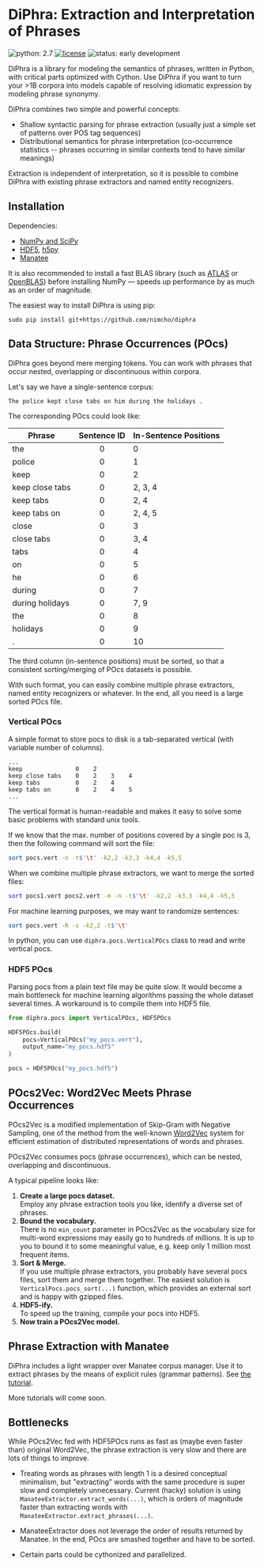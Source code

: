 # DiPhra: Extraction and Interpretation of Phrases

![python: 2.7](https://img.shields.io/badge/python-2.7-brightgreen.svg)
[![license](https://img.shields.io/badge/license-LGPL--2.1-blue.svg)](https://github.com/nimcho/diphra/blob/master/LICENSE)
![status: early development](https://img.shields.io/badge/status-early%20development-red.svg)

DiPhra is a library for modeling the semantics of phrases,
written in Python, with critical parts optimized with Cython. 
Use DiPhra if you want to turn your >1B corpora into models
capable of resolving idiomatic expression by modeling
phrase synonymy.

DiPhra combines two simple and powerful concepts:

- Shallow syntactic parsing for phrase extraction
  (usually just a simple set of patterns over POS tag sequences)
- Distributional semantics for phrase interpretation
  (co-occurrence statistics -- phrases occurring in similar contexts
   tend to have similar meanings)

Extraction is independent of interpretation,
so it is possible to combine DiPhra with existing phrase extractors
and named entity recognizers.

## Installation

Dependencies:

 - [NumPy and SciPy]
 - [HDF5], [h5py]
 - [Manatee]

It is also recommended to install a fast BLAS library (such as [ATLAS] or [OpenBLAS])
before installing NumPy &mdash; speeds up performance by as much as an order of magnitude.

The easiest way to install DiPhra is using pip:

```
sudo pip install git+https://github.com/nimcho/diphra
```

## Data Structure: Phrase Occurrences (POcs)

DiPhra goes beyond mere merging tokens.  You can work with phrases
that occur nested, overlapping or discontinuous within corpora.

Let's say we have a single-sentence corpus:

```
The police kept close tabs on him during the holidays .
```

The corresponding POcs could look like:

| Phrase          | Sentence ID   | In-Sentence Positions |
| -------------   |:-------------:| --------------------- |
| the             | 0             | 0                     |
| police          | 0             | 1                     |
| keep            | 0             | 2                     |
| keep close tabs | 0             | 2, 3, 4               |
| keep tabs       | 0             | 2, 4                  |
| keep tabs on    | 0             | 2, 4, 5               |
| close           | 0             | 3                     |
| close tabs      | 0             | 3, 4                  |
| tabs            | 0             | 4                     |
| on              | 0             | 5                     |
| he              | 0             | 6                     |
| during          | 0             | 7                     |
| during holidays | 0             | 7, 9                  |
| the             | 0             | 8                     |
| holidays        | 0             | 9                     |
| .               | 0             | 10                    |

The third column (in-sentence positions) must be sorted,
so that a consistent sorting/merging of POcs datasets is possible.

With such format, you can easily combine multiple phrase extractors,
named entity recognizers or whatever.  In the end,
all you need is a large sorted POcs file.

### Vertical POcs

A simple format to store pocs to disk is a tab-separated vertical
(with variable number of columns).

```
...
keep               0    2
keep close tabs    0    2    3    4
keep tabs          0    2    4
keep tabs on       0    2    4    5
...
```

The vertical format is human-readable and makes it easy to solve
some basic problems with standard unix tools.  

If we know that the max. number of positions covered by a single poc
is 3, then the following command will sort the file:

```bash
sort pocs.vert -n -t$'\t' -k2,2 -k3,3 -k4,4 -k5,5
```

When we combine multiple phrase extractors, we want to merge 
the sorted files:

```bash
sort pocs1.vert pocs2.vert -m -n -t$'\t' -k2,2 -k3,3 -k4,4 -k5,5
```

For machine learning purposes, we may want to randomize sentences:

```bash
sort pocs.vert -R -s -k2,2 -t$'\t'
```

In python, you can use `diphra.pocs.VerticalPOcs` class to read and
write vertical pocs.

### HDF5 POcs

Parsing pocs from a plain text file may be quite slow.  It would become
a main bottleneck for machine learning algorithms passing the whole dataset
several times.  A workaround is to compile them into HDF5 file.  

```python
from diphra.pocs import VerticalPOcs, HDF5POcs

HDF5POcs.build(
    pocs=VerticalPOcs("my_pocs.vert"),
    output_name="my_pocs.hdf5"
)

pocs = HDF5POcs("my_pocs.hdf5")
```

## POcs2Vec: Word2Vec Meets Phrase Occurrences

POcs2Vec is a modified implementation of Skip-Gram with Negative Sampling,
one of the method from the well-known [Word2Vec](https://code.google.com/archive/p/word2vec/)
system for efficient estimation of distributed representations
of words and phrases.

POcs2Vec consumes pocs (phrase occurrences), which can be nested,
overlapping and discontinuous.

A typical pipeline looks like:

 1. **Create a large pocs dataset.**  
    Employ any phrase extraction tools you like,
    identify a diverse set of phrases.
 1. **Bound the vocabulary.**  
    There is no `min_count` parameter in POcs2Vec as the vocabulary size
    for multi-word expressions may easily go to hundreds of millions.
    It is up to you to bound it to some meaningful value, e.g. keep only
    1 million most frequent items.
 1. **Sort & Merge.**  
    If you use multiple phrase extractors, you probably have several
    pocs files, sort them and merge them together.  The easiest
    solution is `VerticalPocs.pocs_sort(...)` function, which provides
    an external sort and is happy with gzipped files.
 1. **HDF5-ify.**  
    To speed up the training, compile your pocs into HDF5.
 1. **Now train a POcs2Vec model.**  

## Phrase Extraction with Manatee

DiPhra includes a light wrapper over Manatee corpus manager.  Use it 
to extract phrases by the means of explicit rules (grammar patterns).
See [the tutorial](./examples/phrase-extraction-with-manatee.ipynb).

More tutorials will come soon.

## Bottlenecks

While POcs2Vec fed with HDF5POcs runs as fast as (maybe even faster than)
original Word2Vec, the phrase extraction is very slow and there are lots
of things to improve.

 - Treating words as phrases with length 1 is a desired conceptual
   minimalism, but "extracting" words with the same procedure
   is super slow and completely unnecessary.  Current (hacky) solution
   is using `ManateeExtractor.extract_words(...)`, which is orders
   of magnitude faster than extracting words with
   `ManateeExtractor.extract_phrases(...)`.  
   
 - ManateeExtractor does not leverage the order of results
   returned by Manatee.  In the end, POcs are smashed together
   and have to be sorted.
   
 - Certain parts could be cythonized and parallelized.

  [HDF5]: https://support.hdfgroup.org/HDF5/
  [h5py]: http://www.h5py.org/
  [Manatee]: https://nlp.fi.muni.cz/trac/noske
  [NumPy and SciPy]: http://www.scipy.org/Download
  [ATLAS]: http://math-atlas.sourceforge.net/
  [OpenBLAS]: http://xianyi.github.io/OpenBLAS/
